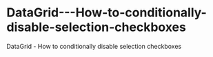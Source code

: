# DataGrid---How-to-conditionally-disable-selection-checkboxes
DataGrid - How to conditionally disable selection checkboxes
